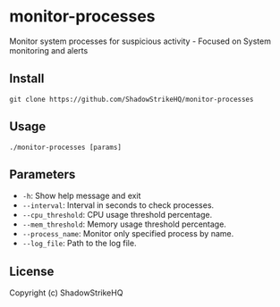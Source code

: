 # monitor-processes
Monitor system processes for suspicious activity - Focused on System monitoring and alerts

## Install
`git clone https://github.com/ShadowStrikeHQ/monitor-processes`

## Usage
`./monitor-processes [params]`

## Parameters
- `-h`: Show help message and exit
- `--interval`: Interval in seconds to check processes.
- `--cpu_threshold`: CPU usage threshold percentage.
- `--mem_threshold`: Memory usage threshold percentage.
- `--process_name`: Monitor only specified process by name.
- `--log_file`: Path to the log file.

## License
Copyright (c) ShadowStrikeHQ
